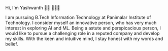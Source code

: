 Hi, I'm Yashwanth 👋🏾 👩🏾‍💻

I am pursuing B.Tech Information Technology at Panimalar Institute of Technology. I consider myself an innovative person, who has very much interest in exploring AI and ML. Being a astute and perspicacious person, I would like to pursue a challenging role in a reputed company and develop my skills. With the keen and intuitive mind, I stay honest with my words and belief.
